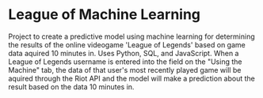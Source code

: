 # League of Machine Learning

Project to create a predictive model using machine learning for determining the results of the online videogame 'League of Legends' based on game data aquired 10 minutes in. Uses Python, SQL, and JavaScript. When a League of Legends username is entered into the field on the "Using the Machine" tab, the data of that user's most recently played game will be aquired through the Riot API and the model will make a prediction about the result based on the data 10 minutes in.

